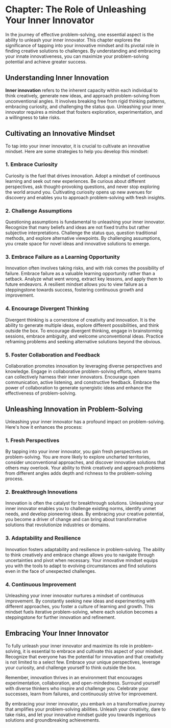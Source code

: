 Chapter: The Role of Unleashing Your Inner Innovator
====================================================

In the journey of effective problem-solving, one essential aspect is the ability to unleash your inner innovator. This chapter explores the significance of tapping into your innovative mindset and its pivotal role in finding creative solutions to challenges. By understanding and embracing your innate innovativeness, you can maximize your problem-solving potential and achieve greater success.

Understanding Inner Innovation
------------------------------

**Inner innovation** refers to the inherent capacity within each individual to think creatively, generate new ideas, and approach problem-solving from unconventional angles. It involves breaking free from rigid thinking patterns, embracing curiosity, and challenging the status quo. Unleashing your inner innovator requires a mindset that fosters exploration, experimentation, and a willingness to take risks.

Cultivating an Innovative Mindset
---------------------------------

To tap into your inner innovator, it is crucial to cultivate an innovative mindset. Here are some strategies to help you develop this mindset:

### 1. Embrace Curiosity

Curiosity is the fuel that drives innovation. Adopt a mindset of continuous learning and seek out new experiences. Be curious about different perspectives, ask thought-provoking questions, and never stop exploring the world around you. Cultivating curiosity opens up new avenues for discovery and enables you to approach problem-solving with fresh insights.

### 2. Challenge Assumptions

Questioning assumptions is fundamental to unleashing your inner innovator. Recognize that many beliefs and ideas are not fixed truths but rather subjective interpretations. Challenge the status quo, question traditional methods, and explore alternative viewpoints. By challenging assumptions, you create space for novel ideas and innovative solutions to emerge.

### 3. Embrace Failure as a Learning Opportunity

Innovation often involves taking risks, and with risk comes the possibility of failure. Embrace failure as a valuable learning opportunity rather than a setback. Analyze what went wrong, extract key lessons, and apply them to future endeavors. A resilient mindset allows you to view failure as a steppingstone towards success, fostering continuous growth and improvement.

### 4. Encourage Divergent Thinking

Divergent thinking is a cornerstone of creativity and innovation. It is the ability to generate multiple ideas, explore different possibilities, and think outside the box. To encourage divergent thinking, engage in brainstorming sessions, embrace ambiguity, and welcome unconventional ideas. Practice reframing problems and seeking alternative solutions beyond the obvious.

### 5. Foster Collaboration and Feedback

Collaboration promotes innovation by leveraging diverse perspectives and knowledge. Engage in collaborative problem-solving efforts, where teams can collectively harness their inner innovators. Encourage open communication, active listening, and constructive feedback. Embrace the power of collaboration to generate synergistic ideas and enhance the effectiveness of problem-solving.

Unleashing Innovation in Problem-Solving
----------------------------------------

Unleashing your inner innovator has a profound impact on problem-solving. Here's how it enhances the process:

### 1. Fresh Perspectives

By tapping into your inner innovator, you gain fresh perspectives on problem-solving. You are more likely to explore uncharted territories, consider unconventional approaches, and discover innovative solutions that others may overlook. Your ability to think creatively and approach problems from different angles adds depth and richness to the problem-solving process.

### 2. Breakthrough Innovations

Innovation is often the catalyst for breakthrough solutions. Unleashing your inner innovator enables you to challenge existing norms, identify unmet needs, and develop pioneering ideas. By embracing your creative potential, you become a driver of change and can bring about transformative solutions that revolutionize industries or domains.

### 3. Adaptability and Resilience

Innovation fosters adaptability and resilience in problem-solving. The ability to think creatively and embrace change allows you to navigate through uncertainties and pivot when necessary. Your innovative mindset equips you with the tools to adapt to evolving circumstances and find solutions even in the face of unexpected challenges.

### 4. Continuous Improvement

Unleashing your inner innovator nurtures a mindset of continuous improvement. By constantly seeking new ideas and experimenting with different approaches, you foster a culture of learning and growth. This mindset fuels iterative problem-solving, where each solution becomes a steppingstone for further innovation and refinement.

Embracing Your Inner Innovator
------------------------------

To fully unleash your inner innovator and maximize its role in problem-solving, it is essential to embrace and cultivate this aspect of your mindset. Recognize that everyone has the potential for innovation and that creativity is not limited to a select few. Embrace your unique perspectives, leverage your curiosity, and challenge yourself to think outside the box.

Remember, innovation thrives in an environment that encourages experimentation, collaboration, and open-mindedness. Surround yourself with diverse thinkers who inspire and challenge you. Celebrate your successes, learn from failures, and continuously strive for improvement.

By embracing your inner innovator, you embark on a transformative journey that amplifies your problem-solving abilities. Unleash your creativity, dare to take risks, and let your innovative mindset guide you towards ingenious solutions and groundbreaking achievements.
